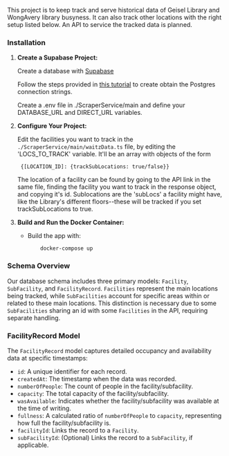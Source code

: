 This project is to keep track and serve historical data of Geisel Library and WongAvery library busyness. It can also track other locations with the right setup listed below. An API to service the tracked data is planned.



### Installation
1. **Create a Supabase Project:** 
    
    Create a database with [Supabase](https://supabase.com/)

    Follow the steps provided in [this tutorial](https://supabase.com/partners/integrations/prisma) to create obtain the Postgres connection strings.

    Create a .env file in ./ScraperService/main and define your
    DATABASE_URL and DIRECT_URL variables.

2. **Configure Your Project:**

    Edit the facilities you want to track in the `./ScraperService/main/waitzData.ts` file, by editing the 'LOCS_TO_TRACK' variable. It'll be an array with objects of the form 

   ```
    {[LOCATION_ID]: {trackSubLocations: true/false}}
   ```

   The location of a facility can be found by going to the API link in the same file, finding the facility you want to track in the response object, and copying it's id. Sublocations are the 'subLocs' a facility might have, like the Library's different floors--these will be tracked if you set trackSubLocations to true.
   

3. **Build and Run the Docker Container:**
   - Build the app with:
     ```
         docker-compose up
     ```

### Schema Overview

Our database schema includes three primary models: `Facility`, `SubFacility`, and `FacilityRecord`. `Facilities` represent the main locations being tracked, while `SubFacilities` account for specific areas within or related to these main locations. This distinction is necessary due to some `SubFacilities` sharing an id with some `Facilities` in the API, requiring separate handling.

### FacilityRecord Model

The `FacilityRecord` model captures detailed occupancy and availability data at specific timestamps:

- `id`: A unique identifier for each record.
- `createdAt`: The timestamp when the data was recorded.
- `numberOfPeople`: The count of people in the facility/subfacility.
- `capacity`: The total capacity of the facility/subfacility.
- `wasAvailable`: Indicates whether the facility/subfacility was available at the time of writing.
- `fullness`: A calculated ratio of `numberOfPeople` to `capacity`, representing how full the facility/subfacility is.
- `facilityId`: Links the record to a `Facility`.
- `subFacilityId`: (Optional) Links the record to a `SubFacility`, if applicable.

